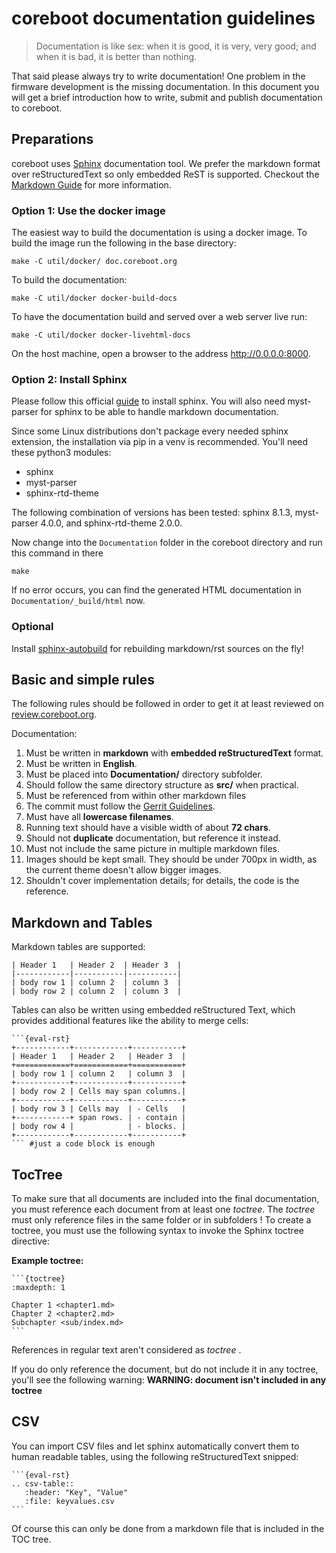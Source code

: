 # coreboot documentation guidelines

> Documentation is like sex: when it is good, it is very, very good;
> and when it is bad, it is better than nothing.

That said please always try to write documentation! One problem in the
firmware development is the missing documentation. In this document
you will get a brief introduction how to write, submit and publish
documentation to coreboot.

## Preparations

coreboot uses [Sphinx] documentation tool. We prefer the markdown format
over reStructuredText so only embedded ReST is supported. Checkout the
[Markdown Guide] for more information.

### Option 1: Use the docker image

The easiest way to build the documentation is using a docker image.
To build the image run the following in the base directory:

	make -C util/docker/ doc.coreboot.org

To build the documentation:

	make -C util/docker docker-build-docs

To have the documentation build and served over a web server live run:

	make -C util/docker docker-livehtml-docs

On the host machine, open a browser to the address <http://0.0.0.0:8000>.

### Option 2: Install Sphinx

Please follow this official [guide] to install sphinx. You will also need
myst-parser for sphinx to be able to handle markdown documentation.

Since some Linux distributions don't package every needed sphinx extension,
the installation via pip in a venv is recommended. You'll need these python3
modules:

* sphinx
* myst-parser
* sphinx-rtd-theme

The following combination of versions has been tested: sphinx 8.1.3,
myst-parser 4.0.0, and sphinx-rtd-theme 2.0.0.

Now change into the `Documentation` folder in the coreboot directory and run
this command in there

	make

If no error occurs, you can find the generated HTML documentation in
`Documentation/_build/html` now.

### Optional

Install [sphinx-autobuild] for rebuilding markdown/rst sources on the fly!

## Basic and simple rules

The following rules should be followed in order to get it at least reviewed
on [review.coreboot.org].

Documentation:

1.  Must be written in **markdown** with **embedded reStructuredText**
    format.
2.  Must be written in **English**.
3.  Must be placed into **Documentation/** directory subfolder.
4.  Should follow the same directory structure as **src/** when practical.
5.  Must be referenced from within other markdown files
6.  The commit must follow the [Gerrit Guidelines].
7.  Must have all **lowercase filenames**.
8.  Running text should have a visible width of about **72 chars**.
9.  Should not **duplicate** documentation, but reference it instead.
10.  Must not include the same picture in multiple markdown files.
11.  Images should be kept small. They should be under 700px in width, as
     the current theme doesn't allow bigger images.
12.  Shouldn't cover implementation details; for details, the code is the
     reference.

## Markdown and Tables

Markdown tables are supported:

    | Header 1   | Header 2  | Header 3  |
    |------------|-----------|-----------|
    | body row 1 | column 2  | column 3  |
    | body row 2 | column 2  | column 3  |

Tables can also be written using embedded reStructured Text, which provides
additional features like the ability to merge cells:

    ```{eval-rst}
    +------------+------------+-----------+
    | Header 1   | Header 2   | Header 3  |
    +============+============+===========+
    | body row 1 | column 2   | column 3  |
    +------------+------------+-----------+
    | body row 2 | Cells may span columns.|
    +------------+------------+-----------+
    | body row 3 | Cells may  | - Cells   |
    +------------+ span rows. | - contain |
    | body row 4 |            | - blocks. |
    +------------+------------+-----------+
    ``` #just a code block is enough

## TocTree

To make sure that all documents are included into the final documentation, you
must reference each document from at least one *toctree*. The *toctree* must
only reference files in the same folder or in subfolders !
To create a toctree, you must use the following syntax to invoke the
Sphinx toctree directive:

**Example toctree:**

    ```{toctree}
    :maxdepth: 1

    Chapter 1 <chapter1.md>
    Chapter 2 <chapter2.md>
    Subchapter <sub/index.md>
    ```

References in regular text aren't considered as *toctree* .

If you do only reference the document, but do not include it in any toctree,
you'll see the following warning:
**WARNING: document isn't included in any toctree**

## CSV

You can import CSV files and let sphinx automatically convert them to human
readable tables, using the following reStructuredText snipped:

    ```{eval-rst}
    .. csv-table::
       :header: "Key", "Value"
       :file: keyvalues.csv
    ```

Of course this can only be done from a markdown file that is included in the
TOC tree.

[sphinx-autobuild]: https://github.com/sphinx-doc/sphinx-autobuild
[guide]: https://www.sphinx-doc.org/en/master/usage/installation.html
[Sphinx]: https://www.sphinx-doc.org/en/master/
[Markdown Guide]: https://www.markdownguide.org/
[Gerrit Guidelines]: ../contributing/gerrit_guidelines.md
[review.coreboot.org]: https://review.coreboot.org
